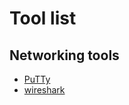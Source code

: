 # Tool list
## Networking tools
* [PuTTy](http://www.putty.org/)
* [wireshark](https://www.wireshark.org/)
